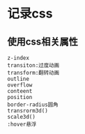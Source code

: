 # 记录css

## 使用css相关属性
    z-index
    transiton:过度动画
    transform:翻转动画
    outline
    overflow
    conteent
    position
    border-radius圆角
    transrorm3d()
    scale3d()
    :hover悬浮
